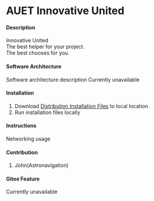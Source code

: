 # AUET Innovative United

#### Description
Innovative United<br />
The best helper for your project.<br />
The best chooses for you.

#### Software Architecture
Software architecture description
Currently unavailable

#### Installation

1.  Download <a href="https://www.bing.com">Distribution Installation Files</a> to local location
2.  Run installation files locally

#### Instructions

Networking usage

#### Contribution

1.  John(Astronavigation)

#### Gitee Feature

Currently unavailable

